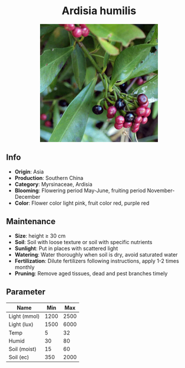 <h1 align='center'>Ardisia humilis</h1>
<p align="center">
    <img 
        align='center'
        width='320'
        src="../images/ardisia humilis.png" 
        alt='Ardisia humilis' />
</p>

## Info

 - **Origin**: Asia
 - **Production**: Southern China
 - **Category**: Myrsinaceae, Ardisia
 - **Blooming**: Flowering period May-June, fruiting period November-December
 - **Color**: Flower color light pink, fruit color red, purple red

## Maintenance

 - **Size**: height ≥ 30 cm
 - **Soil**: Soil with loose texture or soil with specific nutrients
 - **Sunlight**: Put in places with scattered light
 - **Watering**: Water thoroughly when soil is dry, avoid saturated water
 - **Fertilization**: Dilute fertilizers following instructions, apply 1-2 times monthly
 - **Pruning**: Remove aged tissues, dead and pest branches timely

## Parameter

| Name         | Min  | Max   |
|--------------|------|-------|
| Light (mmol) | 1200 | 2500  |
| Light (lux)  | 1500 | 6000 |
| Temp         | 5    | 32    |
| Humid        | 30   | 80    |
| Soil (moist) | 15   | 60    |
| Soil (ec)    | 350  | 2000  |